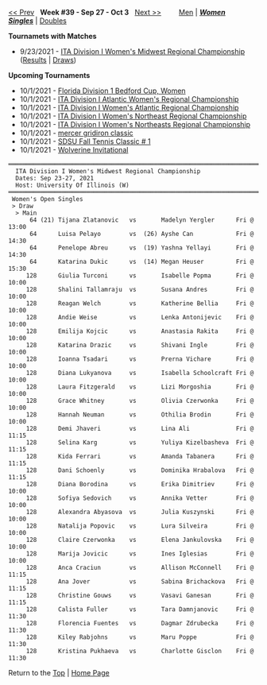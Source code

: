 <a name="top"></a>[<< Prev](women_singles_2138.md) &nbsp; **Week #39 - Sep 27 - Oct 3** &nbsp; [Next >>](women_singles_2140.md) &nbsp;&nbsp;&nbsp;&nbsp;&nbsp;&nbsp;&nbsp; [Men](./men_singles_2139.md) &#124; [***Women***](./women_singles_2139.md) &nbsp;&nbsp;&nbsp;&nbsp;&nbsp; [***Singles***](./women_singles_2139.md) &#124; [Doubles](./women_doubles_2139.md)

**Tournamets with Matches**  
- 9/23/2021 - [ITA Division I Women's Midwest Regional Championship](#21-30664) ([Results](#21-30664) &#124; <a href="https://colleges.wearecollegetennis.com/competitions/UniversityOfIllinoisW/Tournaments/Overview/D364C7F9-D5B0-4D5F-854B-5805EE070BE4" target="_blank">Draws</a>)  

**Upcoming Tournaments**  
- 10/1/2021 - <a href="https://colleges.wearecollegetennis.com/competitions/UnivOfSouthFloridaW/Tournaments/Overview/C3845735-BCB5-44DE-9B50-9FA2F75B1EE9" target="_blank">Florida Division 1 Bedford Cup, Women</a>  
- 10/1/2021 - <a href="https://colleges.wearecollegetennis.com/competitions/USNavalAcademyW/Tournaments/Overview/EB66D8AE-2B72-4A34-AF59-E6C67DA9A6D8" target="_blank">ITA Division I Atlantic Women's Regional Championship</a>  
- 10/1/2021 - <a href="https://colleges.wearecollegetennis.com/competitions/LibertyUniversityW/Tournaments/Overview/C52564C8-3C18-4053-9A72-29E45A0B7B93" target="_blank">ITA Division I Women's Atlantic Regional Championship</a>  
- 10/1/2021 - <a href="https://colleges.wearecollegetennis.com/competitions/UnivOfPennsylvaniaW/Tournaments/Overview/19C5EAFF-4E4C-4DBD-83F9-4FE76D915740" target="_blank">ITA Division I Women's Northeast Regional Championship</a>  
- 10/1/2021 - <a href="https://colleges.wearecollegetennis.com/competitions/USMilitaryAcademyW/Tournaments/Overview/191E2014-085B-4A50-9C88-E77ADCAC62E1" target="_blank">ITA Division I Women's Northeasts Regional Championship</a>  
- 10/1/2021 - <a href="https://colleges.wearecollegetennis.com/competitions/MercerUniversityM/Tournaments/Overview/DA1EFD3A-A2A3-47C3-8E11-2A83F6F6F79E" target="_blank">mercer gridiron classic</a>  
- 10/1/2021 - <a href="https://colleges.wearecollegetennis.com/competitions/SanDiegoStateUniversityW/Tournaments/Overview/1EB1A7C8-81F9-4DDF-BE0F-D8EB9551DEA5" target="_blank">SDSU Fall Tennis Classic # 1</a>  
- 10/1/2021 - <a href="https://colleges.wearecollegetennis.com/competitions/UniversityOfMichiganW/Tournaments/Overview/6AF18612-0DD9-474B-9A98-4C630E99D501" target="_blank">Wolverine Invitational</a>  

<a name="21-30664"></a>
~~~
═══════════════════════════════════════════════════════════════════════════
  ITA Division I Women's Midwest Regional Championship
  Dates: Sep 23-27, 2021
  Host: University Of Illinois (W)
═══════════════════════════════════════════════════════════════════════════
 Women's Open Singles
 > Draw
  > Main
      64 (21) Tijana Zlatanovic   vs       Madelyn Yergler      Fri @ 13:00
      64      Luisa Pelayo        vs  (26) Ayshe Can            Fri @ 14:30
      64      Penelope Abreu      vs  (19) Yashna Yellayi       Fri @ 14:30
      64      Katarina Dukic      vs  (14) Megan Heuser         Fri @ 15:30
     128      Giulia Turconi      vs       Isabelle Popma       Fri @ 10:00
     128      Shalini Tallamraju  vs       Susana Andres        Fri @ 10:00
     128      Reagan Welch        vs       Katherine Bellia     Fri @ 10:00
     128      Andie Weise         vs       Lenka Antonijevic    Fri @ 10:00
     128      Emilija Kojcic      vs       Anastasia Rakita     Fri @ 10:00
     128      Katarina Drazic     vs       Shivani Ingle        Fri @ 10:00
     128      Ioanna Tsadari      vs       Prerna Vichare       Fri @ 10:00
     128      Diana Lukyanova     vs       Isabella Schoolcraft Fri @ 10:00
     128      Laura Fitzgerald    vs       Lizi Morgoshia       Fri @ 10:00
     128      Grace Whitney       vs       Olivia Czerwonka     Fri @ 10:00
     128      Hannah Neuman       vs       Othilia Brodin       Fri @ 10:00
     128      Demi Jhaveri        vs       Lina Ali             Fri @ 11:15
     128      Selina Karg         vs       Yuliya Kizelbasheva  Fri @ 11:15
     128      Kida Ferrari        vs       Amanda Tabanera      Fri @ 11:15
     128      Dani Schoenly       vs       Dominika Hrabalova   Fri @ 11:15
     128      Diana Borodina      vs       Erika Dimitriev      Fri @ 10:00
     128      Sofiya Sedovich     vs       Annika Vetter        Fri @ 10:00
     128      Alexandra Abyasova  vs       Julia Kuszynski      Fri @ 10:00
     128      Natalija Popovic    vs       Lura Silveira        Fri @ 10:00
     128      Claire Czerwonka    vs       Elena Jankulovska    Fri @ 10:00
     128      Marija Jovicic      vs       Ines Iglesias        Fri @ 10:00
     128      Anca Craciun        vs       Allison McConnell    Fri @ 11:15
     128      Ana Jover           vs       Sabina Brichackova   Fri @ 11:15
     128      Christine Gouws     vs       Vasavi Ganesan       Fri @ 11:15
     128      Calista Fuller      vs       Tara Damnjanovic     Fri @ 11:30
     128      Florencia Fuentes   vs       Dagmar Zdrubecka     Fri @ 11:30
     128      Kiley Rabjohns      vs       Maru Poppe           Fri @ 11:30
     128      Kristina Pukhaeva   vs       Charlotte Gisclon    Fri @ 11:30
~~~

Return to the [Top](./women_singles_2139.md) &#124; [Home Page](../../index.md)
